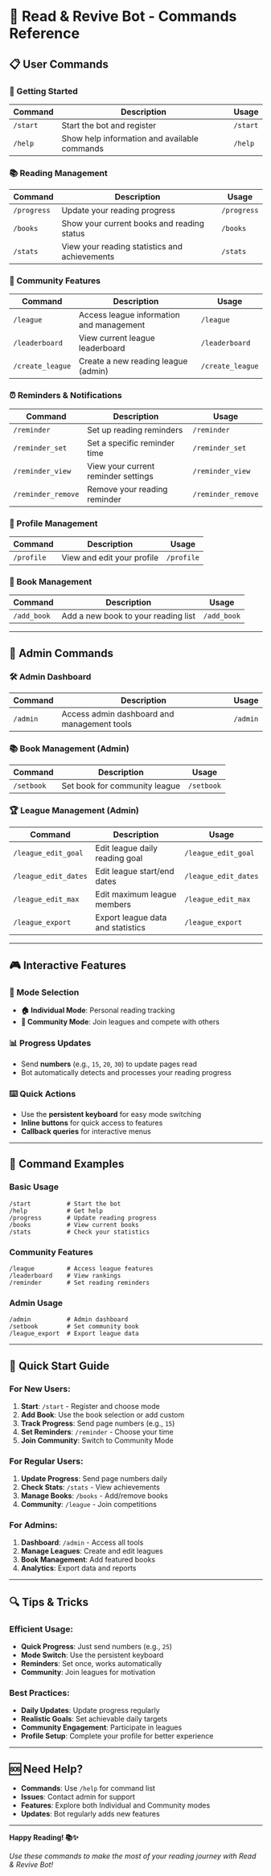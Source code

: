 # 🤖 Read & Revive Bot - Commands Reference

## 📋 **User Commands**

### **🚀 Getting Started**
| Command | Description | Usage |
|---------|-------------|-------|
| `/start` | Start the bot and register | `/start` |
| `/help` | Show help information and available commands | `/help` |

### **📚 Reading Management**
| Command | Description | Usage |
|---------|-------------|-------|
| `/progress` | Update your reading progress | `/progress` |
| `/books` | Show your current books and reading status | `/books` |
| `/stats` | View your reading statistics and achievements | `/stats` |

### **👥 Community Features**
| Command | Description | Usage |
|---------|-------------|-------|
| `/league` | Access league information and management | `/league` |
| `/leaderboard` | View current league leaderboard | `/leaderboard` |
| `/create_league` | Create a new reading league (admin) | `/create_league` |

### **⏰ Reminders & Notifications**
| Command | Description | Usage |
|---------|-------------|-------|
| `/reminder` | Set up reading reminders | `/reminder` |
| `/reminder_set` | Set a specific reminder time | `/reminder_set` |
| `/reminder_view` | View your current reminder settings | `/reminder_view` |
| `/reminder_remove` | Remove your reading reminder | `/reminder_remove` |

### **👤 Profile Management**
| Command | Description | Usage |
|---------|-------------|-------|
| `/profile` | View and edit your profile | `/profile` |

### **📖 Book Management**
| Command | Description | Usage |
|---------|-------------|-------|
| `/add_book` | Add a new book to your reading list | `/add_book` |

---

## 🔧 **Admin Commands**

### **🛠️ Admin Dashboard**
| Command | Description | Usage |
|---------|-------------|-------|
| `/admin` | Access admin dashboard and management tools | `/admin` |

### **📚 Book Management (Admin)**
| Command | Description | Usage |
|---------|-------------|-------|
| `/setbook` | Set book for community league | `/setbook` |

### **🏆 League Management (Admin)**
| Command | Description | Usage |
|---------|-------------|-------|
| `/league_edit_goal` | Edit league daily reading goal | `/league_edit_goal` |
| `/league_edit_dates` | Edit league start/end dates | `/league_edit_dates` |
| `/league_edit_max` | Edit maximum league members | `/league_edit_max` |
| `/league_export` | Export league data and statistics | `/league_export` |

---

## 🎮 **Interactive Features**

### **📱 Mode Selection**
- **🏠 Individual Mode**: Personal reading tracking
- **👥 Community Mode**: Join leagues and compete with others

### **📊 Progress Updates**
- Send **numbers** (e.g., `15`, `20`, `30`) to update pages read
- Bot automatically detects and processes your reading progress

### **⌨️ Quick Actions**
- Use the **persistent keyboard** for easy mode switching
- **Inline buttons** for quick access to features
- **Callback queries** for interactive menus

---

## 📝 **Command Examples**

### **Basic Usage**
```
/start          # Start the bot
/help           # Get help
/progress       # Update reading progress
/books          # View current books
/stats          # Check your statistics
```

### **Community Features**
```
/league         # Access league features
/leaderboard    # View rankings
/reminder       # Set reading reminders
```

### **Admin Usage**
```
/admin          # Admin dashboard
/setbook        # Set community book
/league_export  # Export league data
```

---

## 🎯 **Quick Start Guide**

### **For New Users:**
1. **Start**: `/start` - Register and choose mode
2. **Add Book**: Use the book selection or add custom
3. **Track Progress**: Send page numbers (e.g., `15`)
4. **Set Reminders**: `/reminder` - Choose your time
5. **Join Community**: Switch to Community Mode

### **For Regular Users:**
1. **Update Progress**: Send page numbers daily
2. **Check Stats**: `/stats` - View achievements
3. **Manage Books**: `/books` - Add/remove books
4. **Community**: `/league` - Join competitions

### **For Admins:**
1. **Dashboard**: `/admin` - Access all tools
2. **Manage Leagues**: Create and edit leagues
3. **Book Management**: Add featured books
4. **Analytics**: Export data and reports

---

## 🔍 **Tips & Tricks**

### **Efficient Usage:**
- **Quick Progress**: Just send numbers (e.g., `25`)
- **Mode Switch**: Use the persistent keyboard
- **Reminders**: Set once, works automatically
- **Community**: Join leagues for motivation

### **Best Practices:**
- **Daily Updates**: Update progress regularly
- **Realistic Goals**: Set achievable daily targets
- **Community Engagement**: Participate in leagues
- **Profile Setup**: Complete your profile for better experience

---

## 🆘 **Need Help?**

- **Commands**: Use `/help` for command list
- **Issues**: Contact admin for support
- **Features**: Explore both Individual and Community modes
- **Updates**: Bot regularly adds new features

---

**Happy Reading! 📚✨**

*Use these commands to make the most of your reading journey with Read & Revive Bot!*
